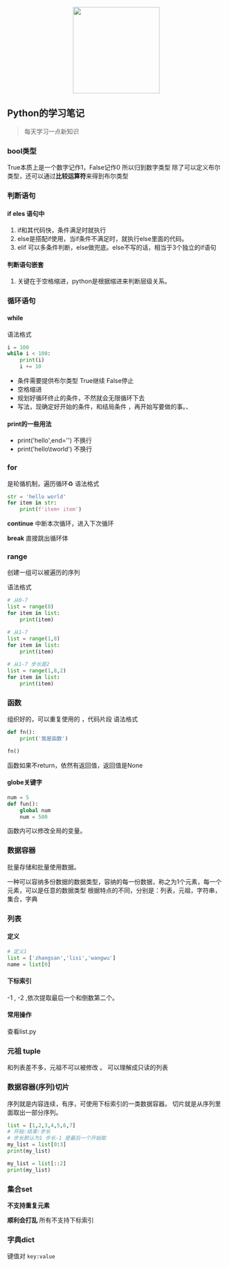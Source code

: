 
<p align="center">
  <img src="https://i.pinimg.com/564x/ed/66/63/ed666327dd3ce274d94f2b3547155891.jpg" width="200" style="display: block; margin: 0 auto;">
</p>

## Python的学习笔记

> 每天学习一点新知识

### bool类型 
True本质上是一个数字记作1，False记作0 所以归到数字类型
除了可以定义布尔类型，还可以通过**比较运算符**来得到布尔类型

### 判断语句
#### if eles 语句中
1. if和其代码快，条件满足时就执行
2. else是搭配if使用，当if条件不满足时，就执行else里面的代码。 
3. elif 可以多条件判断，else做兜底。else不写的话，相当于3个独立的if语句

#### 判断语句嵌套
1. 关键在于空格缩进，python是根据缩进来判断层级关系。

### 循环语句
#### while
语法格式
```python
i = 100
while i < 100:
    print(i)
    i += 10
```
- 条件需要提供布尔类型 True继续 False停止
- 空格缩进
- 规划好循环终止的条件，不然就会无限循环下去
- 写法，现确定好开始的条件，和结局条件 ，再开始写要做的事。、

#### print的一些用法
- print('hello',end='') 不换行
- print('hello\tworld') 不换行

### for

是轮循机制，遍历循环♻️
语法格式

```python
str = 'hello world'
for item in str:
    print(f'item+ item')
```
**continue** 中断本次循环，进入下次循环

**break** 直接跳出循环体

### range

创建一组可以被遍历的序列

语法格式
```python
# 从0-7
list = range(8)
for item in list:
    print(item)

# 从1-7
list = range(1,8)
for item in list:
    print(item)
    
# 从1-7 步长是2
list = range(1,8,2)
for item in list:
    print(item)
```
### 函数
组织好的，可以重复使用的 ，代码片段
语法格式
```python
def fn():
    print('我是函数')

fn()
```
函数如果不return，依然有返回值，返回值是None

#### globe关键字
```python
num = 5 
def fun():
    global num 
    num = 500
```
函数内可以修改全局的变量。

### 数据容器 
批量存储和批量使用数据。

一种可以容纳多份数据的数据类型，容纳的每一份数据，称之为1个元素，每一个元素，可以是任意的数据类型
根据特点的不同，分别是：列表，元祖，字符串，集合，字典

### 列表
#### 定义
```python
# 定义1
list = ['zhangsan','lisi','wangwu']
name = list[0]
```
#### 下标索引
-1 , -2 ,依次提取最后一个和倒数第二个。

#### 常用操作
查看list.py

### 元祖 tuple
和列表差不多，元祖不可以被修改 。 可以理解成只读的列表

### 数据容器(序列)切片
序列就是内容连续，有序，可使用下标索引的一类数据容器。
切片就是从序列里面取出一部分序列。
```python
list = [1,2,3,4,5,6,7]
# 开始:结束:步长
# 步长默认为1 步长-1 是最后一个开始取
my_list = list[0:3]
print(my_list)

my_list = list[::2]
print(my_list)
```
### 集合set
**不支持重复元素**

**顺利会打乱** 所有不支持下标索引

### 字典dict
键值对 ```key:value``` 


 





















